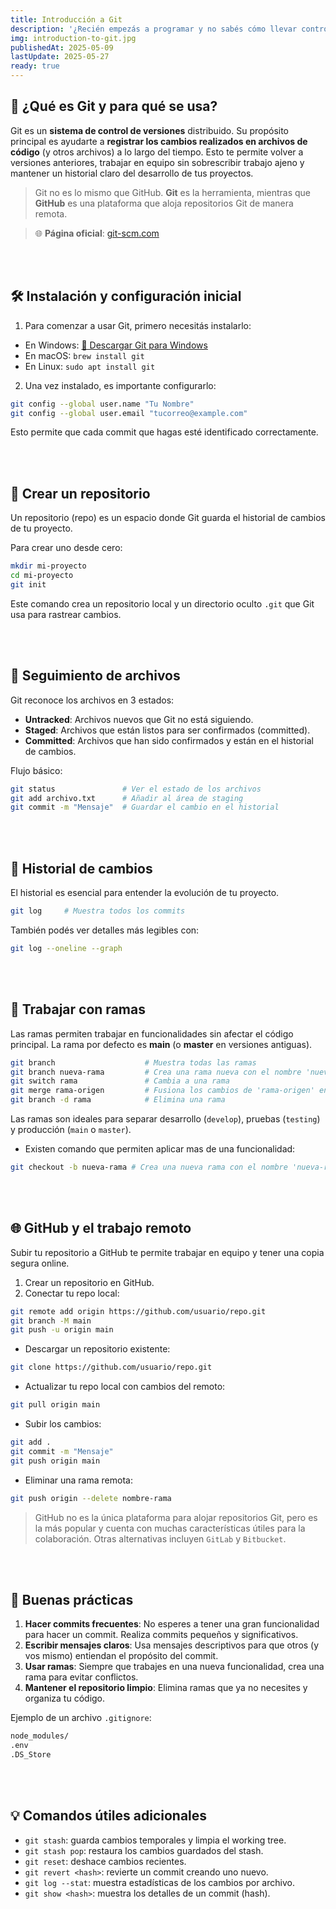 ```yaml
---
title: Introducción a Git
description: '¿Recién empezás a programar y no sabés cómo llevar control de tus proyectos? En este artículo vas a aprender paso a paso cómo usar Git, la herramienta de control de versiones más usada del mundo. Desde los primeros comandos hasta buenas prácticas y conexión con GitHub, todo explicado de forma clara y sencilla para que puedas dominarlo sin miedo.'
img: introduction-to-git.jpg
publishedAt: 2025-05-09
lastUpdate: 2025-05-27
ready: true
---
```


## 📘 ¿Qué es Git y para qué se usa?

Git es un **sistema de control de versiones** distribuido. Su propósito principal es ayudarte a **registrar los cambios realizados en archivos de código** (y otros archivos) a lo largo del tiempo. Esto te permite volver a versiones anteriores, trabajar en equipo sin sobrescribir trabajo ajeno y mantener un historial claro del desarrollo de tus proyectos.

> Git no es lo mismo que GitHub. **Git** es la herramienta, mientras que **GitHub** es una plataforma que aloja repositorios Git de manera remota.

> 🌐 **Página oficial**: <a href="https://git-scm.com/" target="_blank" rel="noopener noreferrer">git-scm.com</a>

<br /><br />

## 🛠️ Instalación y configuración inicial

1. Para comenzar a usar Git, primero necesitás instalarlo:

- En Windows: <a href="https://git-scm.com/downloads/win" target="_blank" rel="noopener noreferrer">🔗 Descargar Git para Windows</a>
- En macOS: `brew install git`
- En Linux: `sudo apt install git`

2. Una vez instalado, es importante configurarlo:

```bash
git config --global user.name "Tu Nombre"
git config --global user.email "tucorreo@example.com"
```

Esto permite que cada commit que hagas esté identificado correctamente.

<br /><br />

## 📁 Crear un repositorio

Un repositorio (repo) es un espacio donde Git guarda el historial de cambios de tu proyecto.

Para crear uno desde cero:

```bash
mkdir mi-proyecto
cd mi-proyecto
git init
```

Este comando crea un repositorio local y un directorio oculto `.git` que Git usa para rastrear cambios.

<br /><br />

## 📄 Seguimiento de archivos

Git reconoce los archivos en 3 estados:

- **Untracked**: Archivos nuevos que Git no está siguiendo.
- **Staged**: Archivos que están listos para ser confirmados (committed).
- **Committed**: Archivos que han sido confirmados y están en el historial de cambios.

Flujo básico:

```bash
git status               # Ver el estado de los archivos
git add archivo.txt      # Añadir al área de staging
git commit -m "Mensaje"  # Guardar el cambio en el historial
```

<br /><br />

## 📜 Historial de cambios

El historial es esencial para entender la evolución de tu proyecto.

```bash
git log     # Muestra todos los commits
```

También podés ver detalles más legibles con:

```bash
git log --oneline --graph
```

<br /><br />

## 🌿 Trabajar con ramas

Las ramas permiten trabajar en funcionalidades sin afectar el código principal. La rama por defecto es **main** (o **master** en versiones antiguas).

```bash
git branch                    # Muestra todas las ramas
git branch nueva-rama         # Crea una rama nueva con el nombre 'nueva-rama'
git switch rama               # Cambia a una rama
git merge rama-origen         # Fusiona los cambios de 'rama-origen' en tu rama actual
git branch -d rama            # Elimina una rama
```

Las ramas son ideales para separar desarrollo (`develop`), pruebas (`testing`) y producción (`main` o `master`).

- Existen comando que permiten aplicar mas de una funcionalidad:

```bash
git checkout -b nueva-rama # Crea una nueva rama con el nombre 'nueva-rama' y cambia a ella
```

<br /><br />

## 🌐 GitHub y el trabajo remoto

Subir tu repositorio a GitHub te permite trabajar en equipo y tener una copia segura online.

1. Crear un repositorio en GitHub.
2. Conectar tu repo local:

```bash
git remote add origin https://github.com/usuario/repo.git
git branch -M main
git push -u origin main
```

- Descargar un repositorio existente:

```bash
git clone https://github.com/usuario/repo.git
```

- Actualizar tu repo local con cambios del remoto:

```bash
git pull origin main
```

- Subir los cambios:

```bash
git add .
git commit -m "Mensaje"
git push origin main
```

- Eliminar una rama remota:

```bash
git push origin --delete nombre-rama
```

> GitHub no es la única plataforma para alojar repositorios Git, pero es la más popular y cuenta con muchas características útiles para la colaboración. Otras alternativas incluyen `GitLab` y `Bitbucket`.

<br /><br />

## 🧹 Buenas prácticas

1. **Hacer commits frecuentes**: No esperes a tener una gran funcionalidad para hacer un commit. Realiza commits pequeños y significativos.
2. **Escribir mensajes claros**: Usa mensajes descriptivos para que otros (y vos mismo) entiendan el propósito del commit.
3. **Usar ramas**: Siempre que trabajes en una nueva funcionalidad, crea una rama para evitar conflictos.
4. **Mantener el repositorio limpio**: Elimina ramas que ya no necesites y organiza tu código.

Ejemplo de un archivo `.gitignore`:

```bash
node_modules/
.env
.DS_Store
```

<br /><br />

## 💡 Comandos útiles adicionales

- `git stash`: guarda cambios temporales y limpia el working tree.
- `git stash pop`: restaura los cambios guardados del stash.
- `git reset`: deshace cambios recientes.
- `git revert <hash>`: revierte un commit creando uno nuevo.
- `git log --stat`: muestra estadísticas de los cambios por archivo.
- `git show <hash>`: muestra los detalles de un commit (hash).
